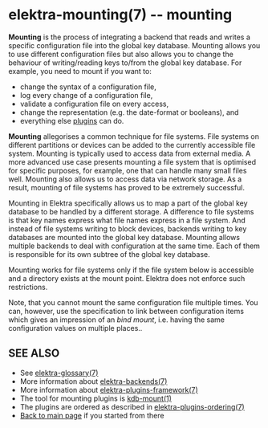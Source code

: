 elektra-mounting(7) -- mounting
===============================

**Mounting** is the process of integrating a backend that reads and writes
a specific configuration file into the global key database.
Mounting allows you to use different configuration files but also
allows you to change the behaviour of writing/reading keys
to/from the global key database. For example, you need to mount if you want to:

- change the syntax of a configuration file,
- log every change of a configuration file,
- validate a configuration file on every access,
- change the representation (e.g. the date-format or booleans), and
- everything else [plugins](/src/plugins/README.md) can do.

**Mounting** allegorises a common technique for file systems.
File systems on different partitions or devices can be added to the
currently accessible file system.  Mounting is typically used to access
data from external media.  A more advanced use case presents mounting
a file system that is optimised for specific purposes, for example,
one that can handle many small files well.  Mounting also allows us to
access data via network storage.  As a result, mounting of file systems
has proved to be extremely successful.

Mounting in Elektra specifically allows us to map a part of the global
key database to be handled by a different storage.  A difference to
file systems is that key names express what file names express in a file
system.  And instead of file systems writing to block devices, backends
writing to key databases are mounted into the global key database.
Mounting allows multiple backends to deal with configuration at the
same time. Each of them is responsible for its own subtree of the global
key database.

Mounting works for file systems only if the file system below is
accessible and a directory exists at the mount point.  Elektra does not
enforce such restrictions.

Note, that you cannot mount the same configuration file multiple times.
You can, however, use the specification to link between configuration
items which gives an impression of an *bind mount*, i.e. having the
same configuration values on multiple places..

## SEE ALSO

- See [elektra-glossary(7)](elektra-glossary.md)
- More information about [elektra-backends(7)](elektra-backends.md)
- More information about [elektra-plugins-framework(7)](elektra-plugins-framework.md)
- The tool for mounting plugins is [kdb-mount(1)](kdb-mount.md)
- The plugins are ordered as described in [elektra-plugins-ordering(7)](elektra-plugins-ordering.md)
- [Back to main page](/README.md) if you started from there
